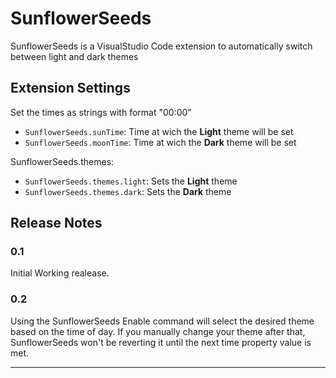 # SunflowerSeeds
SunflowerSeeds is a VisualStudio Code extension to automatically switch between light and dark themes

## Extension Settings

Set the times as strings with format "00:00"

* `SunflowerSeeds.sunTime`: Time at wich the **Light** theme will be set
* `SunflowerSeeds.moonTime`: Time at wich the **Dark** theme will be set

SunflowerSeeds.themes:
* `SunflowerSeeds.themes.light`: Sets the **Light** theme
* `SunflowerSeeds.themes.dark`: Sets the **Dark** theme


## Release Notes

### 0.1
Initial Working realease.

### 0.2
Using the SunflowerSeeds Enable command will select the desired theme based on the time of day. If you manually change your theme after that, SunflowerSeeds won't be reverting it until the next time property value is met. 

-----------------------------------------------------------------------------------------------------------